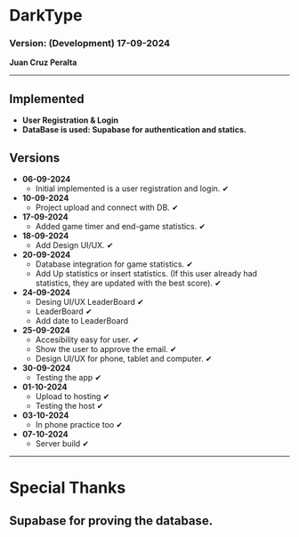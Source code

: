 # DarkType

### Version: (Development) 17-09-2024

**Juan Cruz Peralta**

---

## Implemented

- **User Registration & Login**
- **DataBase is used: Supabase for authentication and statics.**

## Versions

- **06-09-2024**
  - Initial implemented is a user registration and login. ✔
- **10-09-2024**
  - Project upload and connect with DB. ✔
- **17-09-2024**
  - Added game timer and end-game statistics. ✔
- **18-09-2024**
  - Add Design UI/UX. ✔
- **20-09-2024**
  - Database integration for game statistics. ✔
  - Add Up statistics or insert statistics. (If this user already had statistics, they are updated with the best score). ✔
- **24-09-2024**
  - Desing UI/UX LeaderBoard ✔
  - LeaderBoard ✔
  - Add date to LeaderBoard
- **25-09-2024**
  - Accesibility easy for user. ✔
  - Show the user to approve the email. ✔
  - Design UI/UX for phone, tablet and computer. ✔
- **30-09-2024**
  - Testing the app ✔
- **01-10-2024**
  - Upload to hosting ✔
  - Testing the host ✔
- **03-10-2024**
  - In phone practice too ✔
- **07-10-2024**
  - Server build ✔

---

# Special Thanks

## Supabase for proving the database.
